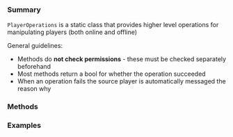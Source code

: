 ### Summary

`PlayerOperations` is a static class that provides higher level operations for manipulating players (both online and offline)

General guidelines:
- Methods do **not check permissions** - these must be checked separately beforehand
- Most methods return a bool for whether the operation succeeded
- When an operation fails the source player is automatically messaged the reason why

### Methods

### Examples
